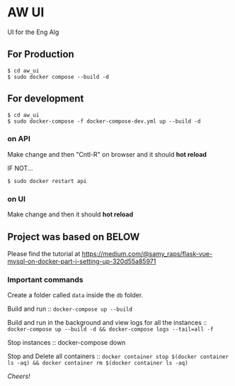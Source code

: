 # AW UI
UI for the Eng Alg

## For Production
```
$ cd aw_ui
$ sudo docker compose --build -d 
```   

## For development
```
$ cd aw_ui
$ sudo docker-compose -f docker-compose-dev.yml up --build -d
``` 

### on API
Make change and then "Cntl-R" on browser and it should **hot reload**

IF NOT...
```
$ sudo docker restart api
```

### on UI
Make change and then it should **hot reload**



## Project was based on BELOW

Please find the tutorial at https://medium.com/@samy_raps/flask-vue-mysql-on-docker-part-i-setting-up-320d55a85971

### Important commands

Create a folder called `data` inside the `db` folder.

Build and run :: `docker-compose up --build`

Build and run in the background and view logs for all the instances ::
`docker-compose up --build -d && docker-compose logs --tail=all -f`

Stop instances :: docker-compose down

Stop and Delete all containers :: `docker container stop $(docker container ls -aq) && docker container rm $(docker container ls -aq)`

_Cheers!_
